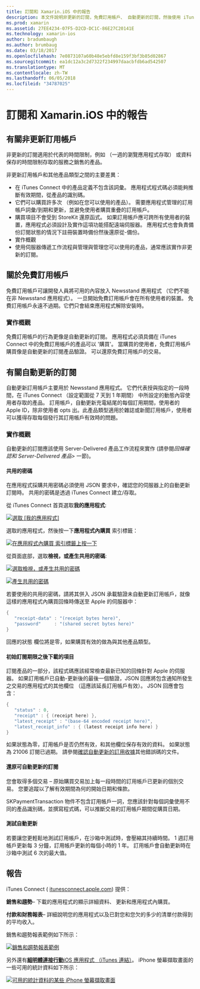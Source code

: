 ```yaml
---
title: 訂閱和 Xamarin.iOS 中的報告
description: 本文件說明非更新的訂閱，免費訂用帳戶、 自動更新的訂閱，然後使用 iTunes Connect 報告這些項目。
ms.prod: xamarin
ms.assetid: 27EE4234-07F5-D2CD-DC1C-86E27C20141E
ms.technology: xamarin-ios
author: bradumbaugh
ms.author: brumbaug
ms.date: 03/18/2017
ms.openlocfilehash: 7e0873107a60b48e5ebfd8e159f3bf3b85d02867
ms.sourcegitcommit: ea1dc12a3c2d7322f234997daacbfdb6ad542507
ms.translationtype: MT
ms.contentlocale: zh-TW
ms.lasthandoff: 06/05/2018
ms.locfileid: "34787025"
---
```

# <a name="subscriptions-and-reporting-in-xamarinios"></a>訂閱和 Xamarin.iOS 中的報告

## <a name="about-non-renewing-subscriptions"></a>有關非更新訂用帳戶

非更新的訂閱適用於代表的時間限制，例如 （一週的瀏覽應用程式存取） 或資料保存的時間限制存取的服務之銷售的產品。   
   
非更新訂用帳戶和其他產品類型之間的主要差異：

-  在 iTunes Connect 中的產品定義不包含該詞彙。 應用程式程式碼必須能夠推斷有效期間，從產品的識別碼。 
-  它們可以購買許多次 （例如在您可以使用的產品）。 需要應用程式管理的訂用帳戶詞彙/到期和更新，並避免使用者購買重疊的訂用帳戶。 
-  購買項目不會受到 StoreKit 還原函式。 如果訂用帳戶應可跨所有使用者的裝置，應用程式必須設計及實作這項功能搭配遠端伺服器。 應用程式也會負責備份訂閱狀態的情況下註冊裝置時備份然後還原從-備份。 
-  實作概觀
-  使用伺服器傳遞工作流程與管理與管理您可以使用的產品，通常應該實作非更新的訂閱。 


## <a name="about-free-subscriptions"></a>關於免費訂用帳戶

免費訂用帳戶可讓開發人員將可用的內容放入 Newsstand 應用程式 （它們不能在非 Newsstand 應用程式）。 一旦開始免費訂用帳戶會在所有使用者的裝置。 免費訂用帳戶永遠不過期。它們只會結束應用程式解除安裝時。

### <a name="implementation-overview"></a>實作概觀

免費訂用帳戶的行為更像是自動更新的訂閱。 應用程式必須具備在 iTunes Connect 中的免費訂用帳戶的產品可以 '購買'。 當購買的使用者，免費訂用帳戶購買像是自動更新的訂閱產品驗證。 可以還原免費訂用帳戶的交易。


## <a name="about-auto-renewable-subscriptions"></a>有關自動更新的訂閱

自動更新訂用帳戶主要用於 Newsstand 應用程式。 它們代表授與指定的一段時間，在 iTunes Connect （設定範圍從 7 天到 1 年期間） 中所設定的動態內容使用者存取的產品。 訂用帳戶，自動更新充電結尾的每個訂用期間，使用者的 Apple ID，除非使用者 opts 出。此產品類型適用於雜誌或新聞訂用帳戶，使用者可以獲得存取每個發行其訂用帳戶有效時的問題。

### <a name="implementation-overview"></a>實作概觀

自動更新的訂閱應該使用 Server-Delivered 產品工作流程來實作 (請參閱*回條確認和 Server-Delivered 產品*> 一節)。

#### <a name="shared-secret"></a>共用的密碼

在應用程式採購共用密碼必須使用 JSON 要求中，確認您的伺服器上的自動更新訂閱時。 共用的密碼是透過 iTunes Connect 建立/存取。

從 iTunes Connect 首頁選取**我的應用程式**:   
   
 [![](subscriptions-and-reporting-images/image2.png "選取 [我的應用程式]")](subscriptions-and-reporting-images/image2.png#lightbox)  
 
選取的應用程式，然後按一下**應用程式內購買** 索引標籤：

[![](subscriptions-and-reporting-images/image6.png "在應用程式內購買 索引標籤上按一下")](subscriptions-and-reporting-images/image6.png#lightbox)

從頁面底部，選取**檢視，或產生共用的密碼**:
   
 [![](subscriptions-and-reporting-images/image40.png "選取檢視，或產生共用的密碼")](subscriptions-and-reporting-images/image40.png#lightbox)

 [![](subscriptions-and-reporting-images/image41.png "產生共用的密碼")](subscriptions-and-reporting-images/image41.png#lightbox)   
   
   
   
 若要使用的共用的密碼，請將其併入 JSON 承載驗證未自動更新訂用帳戶，就像這樣的應用程式內購買回條時傳送至 Apple 的伺服器中：

```csharp
{
   "receipt-data" : "(receipt bytes here)",
   "password"     : "(shared secret bytes here)"
}
```

回應的狀態 欄位將是零，如果購買有效的做為與其他產品類型。

#### <a name="downloading-items-after-the-initial-subscription-term"></a>初始訂閱期限之後下載的項目

訂閱產品的一部分，該程式碼應該經常檢查最新已知的回條針對 Apple 的伺服器。 如果訂用帳戶已自動-更新後的最後一個驗證，JSON 回應將包含通知所發生之交易的應用程式的其他欄位 （這應該延長訂用帳戶有效）。 JSON 回應會包含：

```csharp
{
   "status" : 0,
   "receipt" : { (receipt here) },
   "latest_receipt" : "(base-64 encoded receipt here)",
   "latest_receipt_info" : { (latest receipt info here) }
}
```

如果狀態為零，訂用帳戶是否仍然有效，和其他欄位保存有效的資料。 如果狀態為 21006 訂閱已過期。 請參閱[確認自動更新的訂用收據](https://developer.apple.com/library/ios/releasenotes/General/ValidateAppStoreReceipt/Chapters/ValidateRemotely.html)其他錯誤碼的文件。

#### <a name="restoring-auto-renewable-subscriptions"></a>還原可自動更新的訂閱

您會取得多個交易 – 原始購買交易加上每一段時間的訂用帳戶已更新的個別交易。 您要追蹤以了解有效期間為何的開始日期和條款。   
   
   
   
 SKPaymentTransaction 物件不包含訂用帳戶一詞，您應該針對每個詞彙使用不同的產品識別碼，並撰寫程式碼，可以推斷交易的訂用帳戶期間從購買日期。

#### <a name="testing-auto-renewal"></a>測試自動更新

若要讓您更輕鬆地測試訂用帳戶，在沙箱中測試時，會壓縮其持續時間。 1 週訂用帳戶更新每 3 分鐘，訂用帳戶更新的每個小時的 1 年。 訂用帳戶會自動更新時在沙箱中測試 6 次的最大值。

## <a name="reporting"></a>報告

iTunes Connect ( [itunesconnect.apple.com](http://itunesconnect.apple.com)) 提供：   
   
 **銷售和趨勢**– 下載的應用程式的顯示詳細資料、 更新和應用程式內購買。   
   
 **付款和財務報表**– 詳細說明您的應用程式以及已對您和您欠的多少的清單付款得到的平均收入。

銷售和趨勢報表範例如下所示：   

 [![](subscriptions-and-reporting-images/image42.png "銷售和趨勢報表範例")](subscriptions-and-reporting-images/image42.png#lightbox)   
   
 另外還有[**細明體連接行動**iOS 應用程式 （iTunes 連結）](http://itunes.apple.com/us/app/itunes-connect-mobile/id376771144?mt=8)。
iPhone 螢幕擷取畫面的一些可用的統計資料如下所示：   
   
 [![](subscriptions-and-reporting-images/image43.png "可用的統計資料的某些 iPhone 螢幕擷取畫面")](subscriptions-and-reporting-images/image43.png#lightbox)
